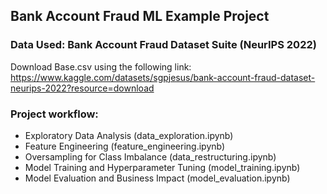 ## Bank Account Fraud ML Example Project

### Data Used: Bank Account Fraud Dataset Suite (NeurIPS 2022)
Download Base.csv using the following link:
https://www.kaggle.com/datasets/sgpjesus/bank-account-fraud-dataset-neurips-2022?resource=download


### Project workflow:
- Exploratory Data Analysis (data_exploration.ipynb)
- Feature Engineering (feature_engineering.ipynb)
- Oversampling for Class Imbalance (data_restructuring.ipynb)
- Model Training and Hyperparameter Tuning (model_training.ipynb)
- Model Evaluation and Business Impact (model_evaluation.ipynb)
